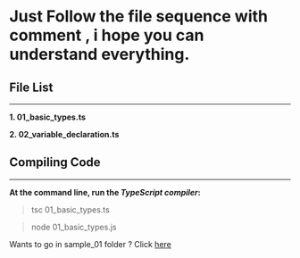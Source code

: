 # Just Follow the file sequence with comment , i hope you can understand everything.

## File List
----------------------------------

**1. 01_basic_types.ts**

**2. 02_variable_declaration.ts**





## Compiling Code
--------------------------

**At the command line, run the _TypeScript compiler_:**

> tsc 01_basic_types.ts

> node 01_basic_types.js


Wants to go in sample_01 folder ? Click  [here](/sample_01)


